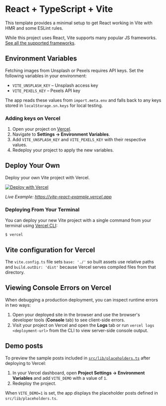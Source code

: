 # React + TypeScript + Vite

This template provides a minimal setup to get React working in Vite with HMR and some ESLint rules.

While this project uses React, Vite supports many popular JS frameworks. [See all the supported frameworks](https://vitejs.dev/guide/#scaffolding-your-first-vite-project).

## Environment Variables

Fetching images from Unsplash or Pexels requires API keys. Set the following variables in your environment:

- `VITE_UNSPLASH_KEY` – Unsplash access key
- `VITE_PEXELS_KEY` – Pexels API key

The app reads these values from `import.meta.env` and falls back to any keys stored in `localStorage.sn.keys` for local testing.

### Adding keys on Vercel

1. Open your project on [Vercel](https://vercel.com).
2. Navigate to **Settings → Environment Variables**.
3. Add `VITE_UNSPLASH_KEY` and `VITE_PEXELS_KEY` with their respective values.
4. Redeploy your project to apply the new variables.

## Deploy Your Own

Deploy your own Vite project with Vercel.

[![Deploy with Vercel](https://vercel.com/button)](https://vercel.com/new/clone?repository-url=https://github.com/vercel/examples/tree/main/framework-boilerplates/vite-react&template=vite-react)

_Live Example: https://vite-react-example.vercel.app_

### Deploying From Your Terminal

You can deploy your new Vite project with a single command from your terminal using [Vercel CLI](https://vercel.com/download):

```shell
$ vercel
```

## Vite configuration for Vercel

The `vite.config.ts` file sets `base: './'` so built assets use relative paths and `build.outDir: 'dist'` because Vercel serves compiled files from that directory.

## Viewing Console Errors on Vercel

When debugging a production deployment, you can inspect runtime errors in two ways:

1. Open your deployed site in the browser and use the browser's developer tools (**Console** tab) to see client-side errors.
2. Visit your project on Vercel and open the **Logs** tab or run `vercel logs <deployment-url>` from the CLI to view server-side console output.

## Demo posts

To preview the sample posts included in [`src/lib/placeholders.ts`](src/lib/placeholders.ts) after deploying to Vercel:

1. In your Vercel dashboard, open **Project Settings → Environment Variables** and add `VITE_DEMO` with a value of `1`.
2. Redeploy the project.

When `VITE_DEMO=1` is set, the app displays the placeholder posts defined in `src/lib/placeholders.ts`.
